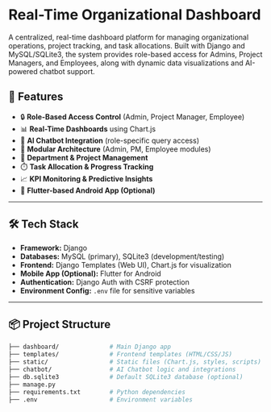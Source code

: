 # Real-Time Organizational Dashboard

A centralized, real-time dashboard platform for managing organizational operations, project tracking, and task allocations. Built with Django and MySQL/SQLite3, the system provides role-based access for Admins, Project Managers, and Employees, along with dynamic data visualizations and AI-powered chatbot support.

## 🚀 Features

- 🔒 **Role-Based Access Control** (Admin, Project Manager, Employee)
- 📊 **Real-Time Dashboards** using Chart.js
- 🤖 **AI Chatbot Integration** (role-specific query access)
- 🧩 **Modular Architecture** (Admin, PM, Employee modules)
- 📁 **Department & Project Management**
- ⏱️ **Task Allocation & Progress Tracking**
- 📈 **KPI Monitoring & Predictive Insights**
- 📱 **Flutter-based Android App (Optional)**

---

## 🛠️ Tech Stack

- **Framework:** Django
- **Databases:** MySQL (primary), SQLite3 (development/testing)
- **Frontend:** Django Templates (Web UI), Chart.js for visualization
- **Mobile App (Optional):** Flutter for Android
- **Authentication:** Django Auth with CSRF protection
- **Environment Config:** `.env` file for sensitive variables

---

## 📦 Project Structure

```bash
├── dashboard/              # Main Django app
├── templates/              # Frontend templates (HTML/CSS/JS)
├── static/                 # Static files (Chart.js, styles, scripts)
├── chatbot/                # AI Chatbot logic and integrations
├── db.sqlite3              # Default SQLite3 database (optional)
├── manage.py
├── requirements.txt        # Python dependencies
├── .env                    # Environment variables

```
